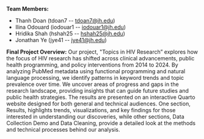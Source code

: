 **Team Members:**
- Thanh Doan (tdoan7 -- tdoan7@jh.edu)
- Ilina Odouard (iodouar1 -- iodouar1@jh.edu)
- Hridika Shah (hshah25 -- hshah25@jh.edu)
- Jonathan Ye (jye41 -- jye41@jh.edu)

**Final Project Overview:**
Our project, "Topics in HIV Research” explores how the focus of HIV research has shifted across clinical advancements, public health programming, and policy interventions from 2014 to 2024. By analyzing PubMed metadata using functional programming and natural language processing, we identify patterns in keyword trends and topic prevalence over time. We uncover areas of progress and gaps in the research landscape, providing insights that can guide future studies and public health strategies. The results are presented on an interactive Quarto website designed for both general and technical audiences. One section, Results, highlights trends, visualizations, and key findings for those interested in understanding our discoveries, while other sections, Data Collection Demo and Data Cleaning, provide a detailed look at the methods and technical processes behind our analysis.
